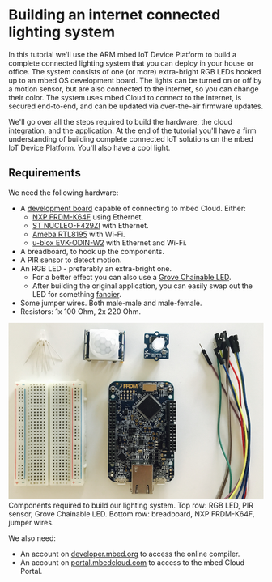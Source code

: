 # Building an internet connected lighting system

In this tutorial we'll use the ARM mbed IoT Device Platform to build a complete connected lighting system that you can deploy in your house or office. The system consists of one (or more) extra-bright RGB LEDs hooked up to an mbed OS development board. The lights can be turned on or off by a motion sensor, but are also connected to the internet, so you can change their color. The system uses mbed Cloud to connect to the internet, is secured end-to-end, and can be updated via over-the-air firmware updates.

We'll go over all the steps required to build the hardware, the cloud integration, and the application. At the end of the tutorial you'll have a firm understanding of building complete connected IoT solutions on the mbed IoT Device Platform. You'll also have a cool light.

## Requirements

We need the following hardware:

* A [development board](https://developer.mbed.org/platforms/?software=16) capable of connecting to mbed Cloud. Either:
    * [NXP FRDM-K64F](https://developer.mbed.org/platforms/FRDM-K64F/) using Ethernet.
    * [ST NUCLEO-F429ZI](https://developer.mbed.org/platforms/ST-Nucleo-F429ZI/) with Ethernet.
    * [Ameba RTL8195]() with Wi-Fi.
    * [u-blox EVK-ODIN-W2](https://developer.mbed.org/platforms/ublox-EVK-ODIN-W2/) with Ethernet and Wi-Fi.
* A breadboard, to hook up the components.
* A PIR sensor to detect motion.
* An RGB LED - preferably an extra-bright one.
    * For a better effect you can also use a [Grove Chainable LED](http://wiki.seeed.cc/Grove-Chainable_RGB_LED/).
    * After building the original application, you can easily swap out the LED for something [fancier](https://www.adafruit.com/product/1138).
* Some jumper wires. Both male-male and male-female.
* Resistors: 1x 100 Ohm, 2x 220 Ohm.


<span class="images">![Components needed](assets/lights2.png)<span>Components required to build our lighting system. Top row: RGB LED, PIR sensor, Grove Chainable LED. Bottom row: breadboard, NXP FRDM-K64F, jumper wires.</span></span>

We also need:

* An account on [developer.mbed.org](https://developer.mbed.org/) to access the online compiler.
* An account on [portal.mbedcloud.com](https://portal.mbedcloud.com) to access to the mbed Cloud Portal.
